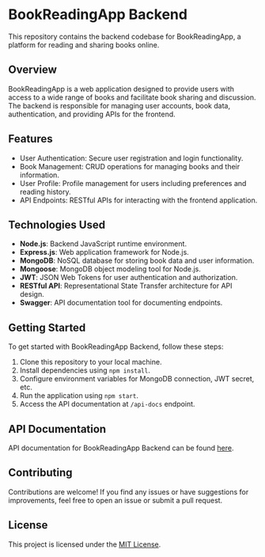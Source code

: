 # BookReadingApp Backend

This repository contains the backend codebase for BookReadingApp, a platform for reading and sharing books online.

## Overview

BookReadingApp is a web application designed to provide users with access to a wide range of books and facilitate book sharing and discussion. The backend is responsible for managing user accounts, book data, authentication, and providing APIs for the frontend.

## Features

- User Authentication: Secure user registration and login functionality.
- Book Management: CRUD operations for managing books and their information.
- User Profile: Profile management for users including preferences and reading history.
- API Endpoints: RESTful APIs for interacting with the frontend application.

## Technologies Used

- **Node.js**: Backend JavaScript runtime environment.
- **Express.js**: Web application framework for Node.js.
- **MongoDB**: NoSQL database for storing book data and user information.
- **Mongoose**: MongoDB object modeling tool for Node.js.
- **JWT**: JSON Web Tokens for user authentication and authorization.
- **RESTful API**: Representational State Transfer architecture for API design.
- **Swagger**: API documentation tool for documenting endpoints.

## Getting Started

To get started with BookReadingApp Backend, follow these steps:

1. Clone this repository to your local machine.
2. Install dependencies using `npm install`.
3. Configure environment variables for MongoDB connection, JWT secret, etc.
4. Run the application using `npm start`.
5. Access the API documentation at `/api-docs` endpoint.

## API Documentation

API documentation for BookReadingApp Backend can be found [here](/api-docs).

## Contributing

Contributions are welcome! If you find any issues or have suggestions for improvements, feel free to open an issue or submit a pull request.

## License

This project is licensed under the [MIT License](LICENSE).
